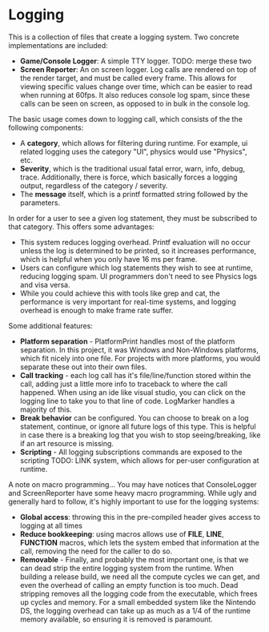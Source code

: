 # Logging

This is a collection of files that create a logging system.  Two concrete implementations are included:

  * __Game/Console Logger__: A simple TTY logger.  TODO: merge these two 
  * __Screen Reporter__: An on screen logger.  Log calls are rendered on top of the render target, and must be called every frame.  This allows for viewing specific values change over time, which can be easier to read when running at 60fps.  It also reduces console log spam, since these calls can be seen on screen, as opposed to in bulk in the console log.

The basic usage comes down to logging call, which consists of the the following components:

* A __category__, which allows for filtering during runtime.  For example, ui related logging uses the category "UI", physics would use "Physics", etc.
* __Severity__, which is the traditional usual fatal error, warn, info, debug, trace.  Additionally, there is force, which basically forces a logging output, regardless of the category / severity. 
* The __message__ itself, which is a printf formatted string followed by the parameters.

In order for a user to see a given log statement, they must be subscribed to that category. This offers some advantages:

 * This system reduces logging overhead.  Printf evaluation will no occur unless the log is determined to be printed, so it increases performance, which is helpful when you only have 16 ms per frame.
 * Users can configure which log statements they wish to see at runtime, reducing logging spam.  UI programmers don't need to see Physics logs and visa versa.
 * While you could achieve this with tools like grep and cat, the performance is very important for real-time systems, and logging overhead is enough to make frame rate suffer.

Some additional features:
 
* __Platform separation__ - PlatformPrint handles most of the platform separation.  In this project, it was Windows and Non-Windows platforms, which fit nicely into one file.  For projects with more platforms, you would separate these out into their own files. 
* __Call tracking__ - each log call has it's file/line/function stored within the call, adding just a little more info to traceback to where the call happened.  When using an ide like visual studio, you can click on the logging line to take you to that line of code.  LogMarker handles a majority of this.
* __Break behavior__ can be configured.  You can choose to break on a log statement, continue, or ignore all future logs of this type.  This is helpful in case there is a breaking log that you wish to stop seeing/breaking, like if an art resource is missing.
* __Scripting__ - All logging subscriptions commands are exposed to the scripting TODO: LINK system, which allows for per-user configuration at runtime.

A note on macro programming... You may have notices that ConsoleLogger and ScreenReporter have some heavy macro programming.  While ugly and generally hard to follow, it's highly important to use for the logging systems:

* __Global access__: throwing this in the pre-compiled header gives access to logging at all times
* __Reduce bookkeeping__: using macros allows use of __FILE__, __LINE__, __FUNCTION__ macros, which lets the system embed that information at the call, removing the need for the caller to do so.
* __Removable__ - Finally, and probably the most important one, is that we can dead strip the entire logging system from the runtime.  When building a release build, we need all the compute cycles we can get, and even the overhead of calling an empty function is too much.  Dead stripping removes all the logging code from the executable, which frees up cycles and memory.  For a small embedded system like the Nintendo DS, the logging overhead can take up as much as a 1/4 of the runtime memory available, so ensuring it is removed is paramount. 